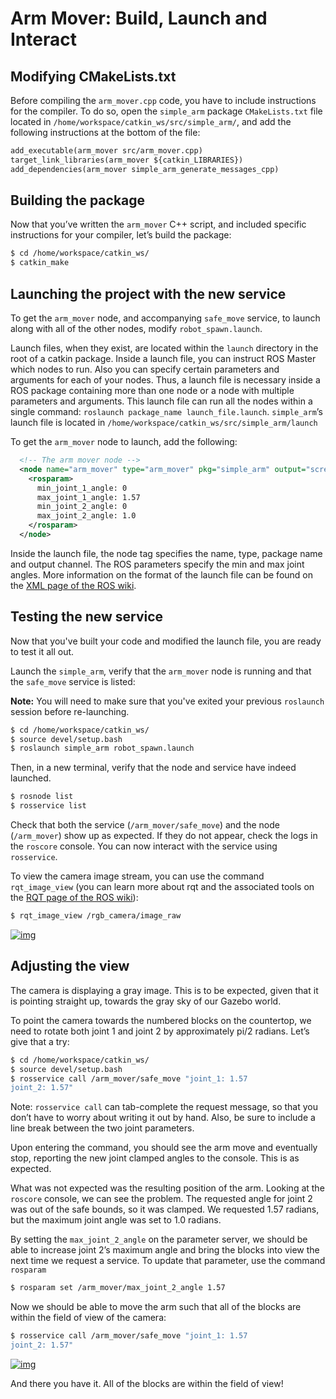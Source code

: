 # Arm Mover: Build, Launch and Interact

## Modifying CMakeLists.txt

Before compiling the `arm_mover.cpp` code, you have to include instructions for the compiler. To do so, open the `simple_arm` package `CMakeLists.txt` file located in `/home/workspace/catkin_ws/src/simple_arm/`, and add the following instructions at the bottom of the file:

```html
add_executable(arm_mover src/arm_mover.cpp)
target_link_libraries(arm_mover ${catkin_LIBRARIES})
add_dependencies(arm_mover simple_arm_generate_messages_cpp)
```

## Building the package

Now that you’ve written the `arm_mover` C++ script, and included specific instructions for your compiler, let’s build the package:

```sh
$ cd /home/workspace/catkin_ws/
$ catkin_make
```

## Launching the project with the new service

To get the `arm_mover` node, and accompanying `safe_move` service, to launch along with all of the other nodes, modify `robot_spawn.launch`.

Launch files, when they exist, are located within the `launch` directory in the root of a catkin package. Inside a launch file, you can instruct ROS Master which nodes to run. Also you can specify certain parameters and arguments for each of your nodes. Thus, a launch file is necessary inside a ROS package containing more than one node or a node with multiple parameters and arguments. This launch file can run all the nodes within a single command: `roslaunch package_name launch_file.launch`. `simple_arm`’s launch file is located in `/home/workspace/catkin_ws/src/simple_arm/launch`

To get the `arm_mover` node to launch, add the following:

```xml
  <!-- The arm mover node -->
  <node name="arm_mover" type="arm_mover" pkg="simple_arm" output="screen">
    <rosparam>
      min_joint_1_angle: 0
      max_joint_1_angle: 1.57
      min_joint_2_angle: 0
      max_joint_2_angle: 1.0
    </rosparam>
  </node>
```

Inside the launch file, the node tag specifies the name, type, package name and output channel. The ROS parameters specify the min and max joint angles. More information on the format of the launch file can be found on the [XML page of the ROS wiki](http://wiki.ros.org/roslaunch/XML).

## Testing the new service

Now that you've built your code and modified the launch file, you are ready to test it all out.

Launch the `simple_arm`, verify that the `arm_mover` node is running and that the `safe_move` service is listed:

**Note:** You will need to make sure that you've exited your previous `roslaunch` session before re-launching.

```sh
$ cd /home/workspace/catkin_ws/
$ source devel/setup.bash
$ roslaunch simple_arm robot_spawn.launch
```

Then, in a new terminal, verify that the node and service have indeed launched.

```sh
$ rosnode list
$ rosservice list
```

Check that both the service (`/arm_mover/safe_move`) and the node (`/arm_mover`) show up as expected. If they do not appear, check the logs in the `roscore` console. You can now interact with the service using `rosservice`.

To view the camera image stream, you can use the command `rqt_image_view` (you can learn more about rqt and the associated tools on the [RQT page of the ROS wiki](http://wiki.ros.org/rqt)):

```sh
$ rqt_image_view /rgb_camera/image_raw
```



[![img](https://video.udacity-data.com/topher/2018/November/5bdb8627_rqtimage/rqtimage.png)](https://classroom.udacity.com/nanodegrees/nd209/parts/1f349ee0-9c40-4964-a6a8-4e0818a15fde/modules/d0fbb2f2-55d1-4217-8116-a52ac989c07f/lessons/e007bba9-c618-4709-9afd-2dc976d401cb/concepts/22dd55da-b30a-4938-8d7d-b91c44d957c4#)



## Adjusting the view

The camera is displaying a gray image. This is to be expected, given that it is pointing straight up, towards the gray sky of our Gazebo world.

To point the camera towards the numbered blocks on the countertop, we need to rotate both joint 1 and joint 2 by approximately pi/2 radians. Let’s give that a try:

```sh
$ cd /home/workspace/catkin_ws/
$ source devel/setup.bash
$ rosservice call /arm_mover/safe_move "joint_1: 1.57 
joint_2: 1.57"
```

Note: `rosservice call` can tab-complete the request message, so that you don’t have to worry about writing it out by hand. Also, be sure to include a line break between the two joint parameters.

Upon entering the command, you should see the arm move and eventually stop, reporting the new joint clamped angles to the console. This is as expected.

What was not expected was the resulting position of the arm. Looking at the `roscore` console, we can see the problem. The requested angle for joint 2 was out of the safe bounds, so it was clamped. We requested 1.57 radians, but the maximum joint angle was set to 1.0 radians.

By setting the `max_joint_2_angle` on the parameter server, we should be able to increase joint 2’s maximum angle and bring the blocks into view the next time we request a service. To update that parameter, use the command `rosparam`

```sh
$ rosparam set /arm_mover/max_joint_2_angle 1.57
```

Now we should be able to move the arm such that all of the blocks are within the field of view of the camera:

```sh
$ rosservice call /arm_mover/safe_move "joint_1: 1.57
joint_2: 1.57"
```



[![img](https://video.udacity-data.com/topher/2018/November/5bdb8639_camerablocks/camerablocks.png)](https://classroom.udacity.com/nanodegrees/nd209/parts/1f349ee0-9c40-4964-a6a8-4e0818a15fde/modules/d0fbb2f2-55d1-4217-8116-a52ac989c07f/lessons/e007bba9-c618-4709-9afd-2dc976d401cb/concepts/22dd55da-b30a-4938-8d7d-b91c44d957c4#)



And there you have it. All of the blocks are within the field of view!